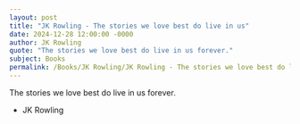 ```yaml
---
layout: post
title: "JK Rowling - The stories we love best do live in us"
date: 2024-12-28 12:00:00 -0000
author: JK Rowling
quote: "The stories we love best do live in us forever."
subject: Books
permalink: /Books/JK Rowling/JK Rowling - The stories we love best do live in us
---
```


The stories we love best do live in us forever.

- JK Rowling
